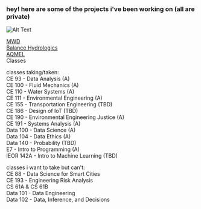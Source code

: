 ### hey! here are some of the projects i've been working on (all are private) 

![Alt Text](https://media.giphy.com/media/v1.Y2lkPTc5MGI3NjExM2Znd24xMndmNHlscHoyNWJqNjE5Z3pubmwyd3poY3ZudTl5cjJ4diZlcD12MV9pbnRlcm5hbF9naWZfYnlfaWQmY3Q9Zw/jxETRYAi2KReel7pqy/giphy.gif)

[MWD](https://github.com/isabellegoebel/mwd)  
[Balance Hydrologics](https://github.com/isabellegoebel/bh)  
[AQMEL](https://github.com/isabellegoebel/aqmel)  
Classes  

classes taking/taken:  
CE 93 - Data Analysis (A)  
CE 100 - Fluid Mechanics (A)  
CE 110 - Water Systems (A)  
CE 111 - Environmental Engineering (A)  
CE 155 - Transportation Engineering (TBD)  
CE 186 - Design of IoT (TBD)  
CE 190 - Environmental Engineering Justice (A)  
CE 191 - Systems Analysis (A)  
Data 100 - Data Science (A)  
Data 104 - Data Ethics (A)  
Data 140 - Probability (TBD)  
E7 - Intro to Programming (A)  
IEOR 142A - Intro to Machine Learning  (TBD)

classes i want to take but can't:  
CE 88 - Data Science for Smart Cities  
CE 193 - Engineering Risk Analysis  
CS 61A & CS 61B  
Data 101 - Data Engineering  
Data 102 - Data, Inference, and Decisions  


